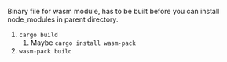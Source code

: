 Binary file for wasm module, has to be built before you can install node_modules in parent directory.


1. `cargo build`
    1. Maybe `cargo install wasm-pack`
2. `wasm-pack build`